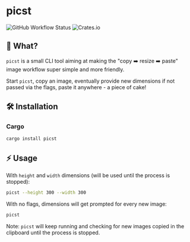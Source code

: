 # picst

![GitHub Workflow Status](https://img.shields.io/github/workflow/status/yamafaktory/picst/ci?style=for-the-badge) ![Crates.io](https://img.shields.io/crates/v/picst?style=for-the-badge)

## 🤔 What?

`picst` is a small CLI tool aiming at making the "copy ➡️ resize ➡️ paste" image workflow super simple and more friendly.

Start `picst`, copy an image, eventually provide new dimensions if not passed via the flags, paste it anywhere - a piece of cake!

## 🛠️ Installation

### Cargo

```sh
cargo install picst
```

## ⚡️ Usage

With `height` and `width` dimensions (will be used until the process is stopped):

```sh
picst --height 300 --width 300
```

With no flags, dimensions will get prompted for every new image:

```sh
picst
```

Note: `picst` will keep running and checking for new images copied in the clipboard until the process is stopped.
